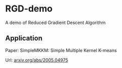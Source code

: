 # RGD-demo
A demo of Reduced Gradient Descent Algorithm

## Application

Paper: SimpleMKKM: Simple Multiple Kernel K-means

Url: [arxiv.org/abs/2005.04975](arxiv.org/abs/2005.04975)
